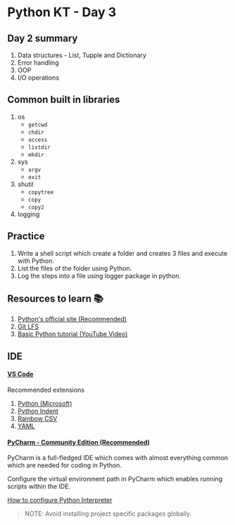 # Python KT - Day 3

## Day 2 summary

1. Data structures - List, Tupple and Dictionary
2. Error handling
3. OOP
4. I/O operations

## Common built in libraries

1. os
   - `getcwd`
   - `chdir`
   - `access`
   - `listdir`
   - `mkdir`
2. sys
   - `argv`
   - `exit`
3. shutil
   - `copytree`
   - `copy`
   - `copy2`
4. logging

## Practice

1. Write a shell script which create a folder and creates 3 files and execute with Python.
2. List the files of the folder using Python.
3. Log the steps into a file using logger package in python.

## Resources to learn 📚

1. [Python's official site (Recommended)](https://docs.python.org/3/library/index.html)
2. [Git LFS](https://github.com/git-lfs/git-lfs)
3. [Basic Python tutorial (YouTube Video)](https://www.youtube.com/watch?v=eWRfhZUzrAc)


## IDE

#### [VS Code](https://code.visualstudio.com/)

Recommended extensions

1. [Python (Microsoft)](https://marketplace.visualstudio.com/items?itemName=ms-python.python)
2. [Python Indent](https://marketplace.visualstudio.com/items?itemName=KevinRose.vsc-python-indent)
3. [Rainbow CSV](https://marketplace.visualstudio.com/items?itemName=mechatroner.rainbow-csv)
4. [YAML](https://marketplace.visualstudio.com/items?itemName=redhat.vscode-yaml)

#### [PyCharm - Community Edition (Recommended)](https://www.jetbrains.com/pycharm/download/#section=windows)

PyCharm is a full-fledged IDE which comes with almost everything common which are needed for coding in Python.

Configure the virtual environment path in PyCharm which enables running scripts within the IDE.

[How to configure Python Interpreter](https://www.jetbrains.com/help/pycharm/configuring-python-interpreter.html)

> NOTE: Avoid installing project specific packages globally.